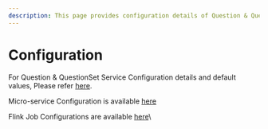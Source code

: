 ```yaml
---
description: This page provides configuration details of Question & QuestionSet service
---
```


# Configuration

For Question & QuestionSet Service Configuration details and default values, Please refer [here](../../../use/developer-installation/question-and-question-set-service/configuration.md).

Micro-service Configuration is available [here](https://github.com/project-sunbird/sunbird-devops/blob/release-5.2.0-inquiry/ansible/roles/stack-sunbird/templates/assessment-service\_application.conf)

Flink Job Configurations are available [here](https://github.com/Sunbird-inQuiry/data-pipeline/blob/release-5.2.0/kubernetes/helm\_charts/datapipeline\_jobs/values.j2)\
